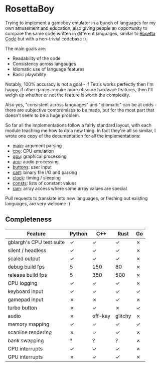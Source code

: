 RosettaBoy
==========
Trying to implement a gameboy emulator in a bunch of languages for my own
amusement and education; also giving people an opportunity to compare the
same code written in different languages, similar to
[Rosetta Code](https://www.rosettacode.org) but with a non-trivial codebase :)

The main goals are:

- Readability of the code
- Consistency across langauges
- Idiomatic use of language features
- Basic playability

Notably, 100% accuracy is not a goal - if Tetris works perfectly then I'm
happy, if other games require more obscure hardware features, then I'll
weigh up whether or not the feature is worth the complexity.

Also yes, "consistent across languages" and "idiomatic" can be at odds -
there are subjective compromises to be made, but for the most part that
doesn't seem to be a huge problem.

So far all the implementations follow a fairly standard layout, with each
module teaching me how to do a new thing. In fact they're all so similar,
I wrote one copy of the documentation for all the implementations:

- [main](docs/main.md): argument parsing
- [cpu](docs/cpu.md): CPU emulation
- [gpu](docs/gpu.md): graphical processing
- [apu](docs/apu.md): audio processing
- [buttons](docs/buttons.md): user input
- [cart](docs/cart.md): binary file I/O and parsing
- [clock](docs/clock.md): timing / sleeping
- [consts](docs/consts.md): lists of constant values
- [ram](docs/ram.md): array access where some array values are special

Pull requests to translate into new languages, or fleshing out existing
languages, are very welcome :)

Completeness
------------
| Feature                            | Python    | C++       | Rust      | Go        |
| -------                            | -------   | ---       | ----      | --        |
| gblargh's CPU test suite           |  &check;  |  &check;  |  &check;  |  &cross;  |
| silent / headless                  |  &check;  |  &check;  |  &check;  |  &cross;  |
| scaled output                      |  &check;  |  &check;  |  &check;  |  &cross;  |
| debug build fps                    |  5        |  150      |  80       |  &cross;  |
| release build fps                  |  5        |  350      |  500      |  &cross;  |
| CPU logging                        |  &check;  |  &check;  |  &check;  |  &cross;  |
| keyboard input                     |  &check;  |  &check;  |  &check;  |  &check;  |
| gamepad input                      |  &cross;  |  &cross;  |  &check;  |  &cross;  |
| turbo button                       |  &cross;  |  &check;  |  &cross;  |  &check;  |
| audio                              |  &cross;  |  off-key  |  glitchy  |  &cross;  |
| memory mapping                     |  &check;  |  &check;  |  &check;  |  &check;  |
| scanline rendering                 |  &cross;  |  &check;  |  &check;  |  &cross;  |
| bank swapping                      |  ?        |  ?        |  ?        |  &cross;  |
| CPU interrupts                     |  &check;  |  &check;  |  &check;  |  &cross;  |
| GPU interrupts                     |  &cross;  |  &check;  |  &check;  |  &cross;  |
